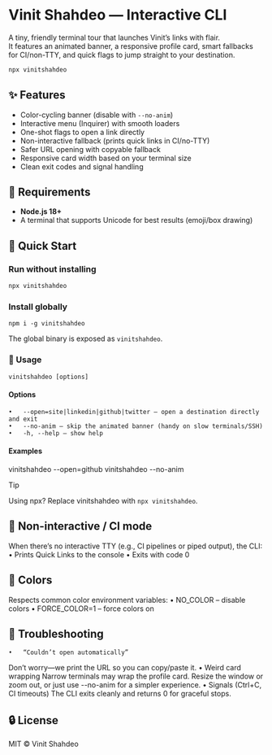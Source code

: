 # Vinit Shahdeo — Interactive CLI

A tiny, friendly terminal tour that launches Vinit’s links with flair.  
It features an animated banner, a responsive profile card, smart fallbacks for CI/non-TTY, and quick flags to jump straight to your destination.

```bash
npx vinitshahdeo
```


## ✨ Features

- Color-cycling banner (disable with `--no-anim`)
- Interactive menu (Inquirer) with smooth loaders
- One-shot flags to open a link directly
- Non-interactive fallback (prints quick links in CI/no-TTY)
- Safer URL opening with copyable fallback
- Responsive card width based on your terminal size
- Clean exit codes and signal handling


## 🔧 Requirements

- **Node.js 18+**
- A terminal that supports Unicode for best results (emoji/box drawing)


## 🚀 Quick Start

### Run without installing
```bash
npx vinitshahdeo
```


### Install globally
```
npm i -g vinitshahdeo
```

The global binary is exposed as `vinitshahdeo`.


### 🧭 Usage

`vinitshahdeo [options]`

#### Options
	•	--open=site|linkedin|github|twitter – open a destination directly and exit
	•	--no-anim – skip the animated banner (handy on slow terminals/SSH)
	•	-h, --help – show help

#### Examples

vinitshahdeo --open=github
vinitshahdeo --no-anim

> [!TIP]
> Using npx? Replace vinitshahdeo with `npx vinitshahdeo`.


## 🧪 Non-interactive / CI mode

When there’s no interactive TTY (e.g., CI pipelines or piped output), the CLI:
	•	Prints Quick Links to the console
	•	Exits with code 0

## 🎨 Colors

Respects common color environment variables:
	•	NO_COLOR – disable colors
	•	FORCE_COLOR=1 – force colors on

## 🐞 Troubleshooting
	•	“Couldn’t open automatically”
Don’t worry—we print the URL so you can copy/paste it.
	•	Weird card wrapping
Narrow terminals may wrap the profile card. Resize the window or zoom out, or just use --no-anim for a simpler experience.
	•	Signals (Ctrl+C, CI timeouts)
The CLI exits cleanly and returns 0 for graceful stops.


## 🔒 License

MIT © Vinit Shahdeo

